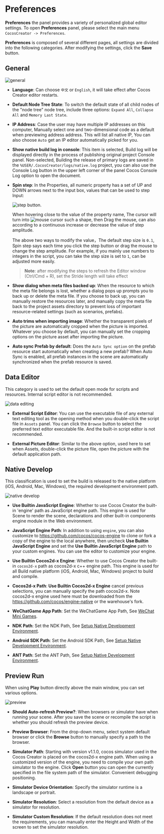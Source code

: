 # Preferences

**Preferences** the panel provides a variety of personalized global editor settings. To open **Preferences** panel, please select the main menu `CocosCreator -> Preferences`.

**Preferences** is composed of several different pages, all settings are divided into the following categories. After modifying the settings, click the **Save** button.

## General

![general](preferences/general.png)

* **Language**: Can choose `中文` or `English`, it will take effect after Cocos Creator editor restarts.

* **Default Node Tree State**: To switch the default state of all child nodes of the "node tree" node tree, include three options: `Expand All`, `Collapse All` and `Memory Last State`.

* **IP Address**: Case the user may have multiple IP addresses on this computer, Manually select one and two-dimensional code as a default when previewing address address. This will list all native IP, You can also choose `Auto` get an IP editor automatically picked for you.

* **Show native build log in console**: This item is selected, Build log will be displayed directly in the process of publishing original project Console panel.
Non-selected, Building the release of primary logs are saved in the `%USER/.CocosCreator/logs/native.log` project, you can also use the Console Log button in the upper left corner of the panel Cocos Console Log option to open the document.

* **Spin step**: In the Properties, all numeric property has a set of UP and DOWN arrows next to the input box, values that can be used to step Input:

  ![step button](preferences/step-button.png).

    When hovering close to the value of the property name, The cursor will turn into ![mouse cursor](preferences/mouse-cursor.jpg) such a shape, then Drag the mouse, can also according to a continuous increase or decrease the value of step amplitude.

    The above two ways to modify the value，The default step size is `0.1`, Spin step says each time you click the step button or drag the mouse to change the step amplitude. For example, if you mainly use numbers to integers in the script, you can take the step size is set to `1`, can be adjusted more easily.

    > **Note**: after modifying the steps to refresh the Editor window (Ctrl/Cmd + R), set the Stride length will take effect

* **Show dialog when meta files backed up**: When the resource to which the meta file belongs is lost, whether a dialog pops up prompts you to back up or delete the meta file. If you choose to back up, you can manually restore the resources later, and manually copy the meta file back to the project assets directory to prevent loss of important resource-related settings (such as scenarios, prefabs).

* **Auto trims when importing image**: Whether the transparent pixels of the picture are automatically cropped when the picture is imported. Whatever you choose by default, you can manually set the cropping options on the picture asset after importing the picture.

* **Auto sync Prefab by default**: Does the `Auto Sync option` on the prefab resource start automatically when creating a new prefab? When Auto Sync is enabled, all prefab instances in the scene are automatically synchronized when the prefab resource is saved.

## Data Editor

This category is used to set the default open mode for scripts and resources. Internal script editor is not recommended.

![data editing](preferences/data-editing.png)

* **External Script Editor**: You can use the executable file of any external text editing tool as the opening method when you double-click the script file in `Assets` panel. You can click the `Browse` button to select the preferred text editor executable file. And the built-in script editor is not recommended.

* **External Picture Editor**: Similar to the above option, used here to set when Assets, double-click the picture file, open the picture with the default application path.

## Native Develop

This classification is used to set the build is released to the native platform (iOS, Android, Mac, Windows), the required development environment path.

![native develop](preferences/native-develop.jpg)

* **Use Builtin JavaScript Engine**: Whether to use Cocos Creator the built-in 'engine' path as JavaScript engine path. This engine is used for Scene to render the scene,
declarations and other built-in components engine module in the Web environment.

* **JavaScript Engine Path**: In addition to using `engine`, you can also customize to <https://github.com/cocos/cocos-engine> to clone or fork a copy of the engine to the local anywhere, then uncheck **Use Builtin JavaScript Engine** and set the **Use Builtin JavaScript Engine** path to your custom engines. You can use the editor to customize your engine.

* **Use Builtin Cocos2d-x Engine**: Whether to use Cocos Creator the built-in `cocos2d-x` path as cocos2d-x c++ engine path. This engine is used for all Build native platform (iOS, Android, Mac, Windows) project to build and compile.

* **Cocos2d-x Path**: **Use Builtin Cocos2d-x Engine** cancel previous selections, you can manually specify the path cocos2d-x. Note cocos2d-x engine used here must be downloaded from the <https://github.com/cocos/engine-native> or the warehouse's fork.

* **WeChatGame App Path**: Set the WeChatGame App Path, See [WeChat Mini Games](../../../publish/publish-wechatgame.md#%E4%BD%BF%E7%94%A8-cocos-creator-%E5%8F%91%E5%B8%83%E5%BE%AE%E4%BF%A1%E5%B0%8F%E6%B8%B8%E6%88%8F).

* **NDK Path**: Set the NDK Path, See [Setup Native Development Environment](../../../publish/setup-native-development.md).

* **Android SDK Path**: Set the Android SDK Path, See [Setup Native Development Environment](../../../publish/setup-native-development.md).

* **ANT Path**: Set the ANT Path, See [Setup Native Development Environment](../../../publish/setup-native-development.md).

## Preview Run

When using **Play** button directly above the main window, you can set various options.

![preview](preferences/preview.png)

* **Should Auto-refresh Preview?**: When browsers or simulator have when running your scene. After you save the scene or recompile the script is whether you should refresh the preview device.

* **Preview Browser**: From the drop-down menu, select system default browser or click the **Browse** button to manually specify a path to the browser.

* **Simulator Path**: Starting with version v1.1.0, cocos simulator used in the Cocos Creator is placed on the cocos2d-x engine path. When using a customized version of the engine, you need to compile your own path simulator to the engine. Click **Open** button you can open the currently specified in the file system path of the simulator. Convenient debugging positioning.

* **Simulator Device Orientation**: Specify the simulator runtime is a landscape or portrait.

* **Simulator Resolution**: Select a resolution from the default device as a simulator for resolution.

* **Simulator Custom Resolution**: If the default resolution does not meet the requirements, you can manually enter the Height and Width of the screen to set the simulator resolution.
